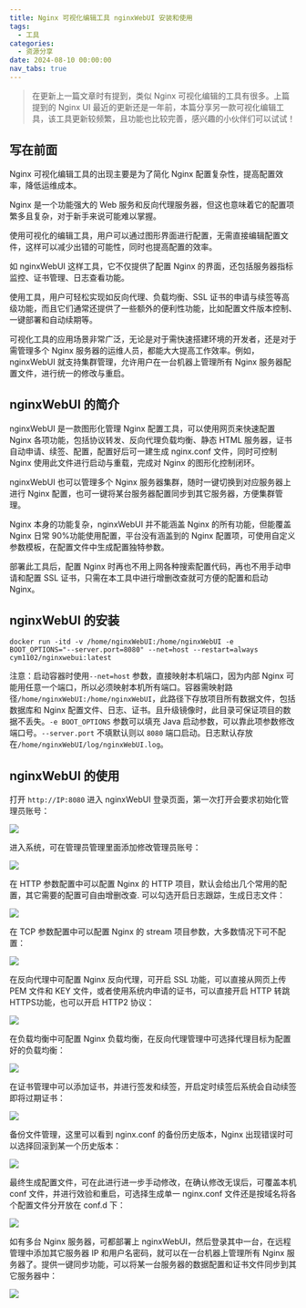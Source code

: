 ```yaml
---
title: Nginx 可视化编辑工具 nginxWebUI 安装和使用
tags:
  - 工具
categories:
  - 资源分享
date: 2024-08-10 00:00:00
nav_tabs: true
---
```


> 在更新上一篇文章时有提到，类似 Nginx 可视化编辑的工具有很多。上篇提到的 Nginx UI 最近的更新还是一年前，本篇分享另一款可视化编辑工具，该工具更新较频繁，且功能也比较完善，感兴趣的小伙伴们可以试试！

<!-- more -->

## 写在前面

Nginx 可视化编辑工具的出现主要是为了简化 Nginx 配置复杂性，提高配置效率，降低运维成本。

Nginx 是一个功能强大的 Web 服务和反向代理服务器，但这也意味着它的配置项繁多且复杂，对于新手来说可能难以掌握。

使用可视化的编辑工具，用户可以通过图形界面进行配置，无需直接编辑配置文件，这样可以减少出错的可能性，同时也提高配置的效率。

如 nginxWebUI 这样工具，它不仅提供了配置 Nginx 的界面，还包括服务器指标监控、证书管理、日志查看功能。

使用工具，用户可轻松实现如反向代理、负载均衡、SSL 证书的申请与续签等高级功能，而且它们通常还提供了一些额外的便利性功能，比如配置文件版本控制、一键部署和自动续期等。

可视化工具的应用场景非常广泛，无论是对于需快速搭建环境的开发者，还是对于需管理多个 Nginx 服务器的运维人员，都能大大提高工作效率。例如，nginxWebUI 就支持集群管理，允许用户在一台机器上管理所有 Nginx 服务器配置文件，进行统一的修改与重启。

## nginxWebUI 的简介

nginxWebUI 是一款图形化管理 Nginx 配置工具，可以使用网页来快速配置 Nginx 各项功能，包括协议转发、反向代理负载均衡、静态 HTML 服务器，证书自动申请、续签、配置，配置好后可一建生成 nginx.conf 文件，同时可控制 Nginx 使用此文件进行启动与重载，完成对 Nginx 的图形化控制闭环。

nginxWebUI 也可以管理多个 Nginx 服务器集群，随时一键切换到对应服务器上进行 Nginx 配置，也可一键将某台服务器配置同步到其它服务器，方便集群管理。

Nginx 本身的功能复杂，nginxWebUI 并不能涵盖 Nginx 的所有功能，但能覆盖 Nginx 日常 90%功能使用配置，平台没有涵盖到的 Nginx 配置项，可使用自定义参数模板，在配置文件中生成配置独特参数。

部署此工具后，配置 Nginx 时再也不用上网各种搜索配置代码，再也不用手动申请和配置 SSL 证书，只需在本工具中进行增删改查就可方便的配置和启动 Nginx。

## nginxWebUI 的安装

```
docker run -itd -v /home/nginxWebUI:/home/nginxWebUI -e BOOT_OPTIONS="--server.port=8080" --net=host --restart=always cym1102/nginxwebui:latest
```

注意：启动容器时使用`--net=host` 参数，直接映射本机端口，因为内部 Nginx 可能用任意一个端口，所以必须映射本机所有端口。容器需映射路径`/home/nginxWebUI:/home/nginxWebUI`，此路径下存放项目所有数据文件，包括数据库和 Nginx 配置文件、日志、证书。且升级镜像时，此目录可保证项目的数据不丢失。`-e BOOT_OPTIONS` 参数可以填充 Java 启动参数，可以靠此项参数修改端口号。`--server.port` 不填默认则以 `8080` 端口启动。日志默认存放在`/home/nginxWebUI/log/nginxWebUI.log`。

## nginxWebUI 的使用

打开 `http://IP:8080` 进入 nginxWebUI 登录页面，第一次打开会要求初始化管理员账号：

![](https://cdn.dusays.com/2024/08/736-1.jpg)

进入系统，可在管理员管理里面添加修改管理员账号：

![](https://cdn.dusays.com/2024/08/736-2.jpg)

在 HTTP 参数配置中可以配置 Nginx 的 HTTP 项目，默认会给出几个常用的配置，其它需要的配置可自由增删改查. 可以勾选开启日志跟踪，生成日志文件：

![](https://cdn.dusays.com/2024/08/736-3.jpg)

在 TCP 参数配置中可以配置 Nginx 的 stream 项目参数，大多数情况下可不配置：

![](https://cdn.dusays.com/2024/08/736-4.jpg)

在反向代理中可配置 Nginx 反向代理，可开启 SSL 功能，可以直接从网页上传 PEM 文件和 KEY 文件，或者使用系统内申请的证书，可以直接开启 HTTP 转跳 HTTPS功能，也可以开启 HTTP2 协议：

![](https://cdn.dusays.com/2024/08/736-5.jpg)

在负载均衡中可配置 Nginx 负载均衡，在反向代理管理中可选择代理目标为配置好的负载均衡：

![](https://cdn.dusays.com/2024/08/736-6.jpg)

在证书管理中可以添加证书，并进行签发和续签，开启定时续签后系统会自动续签即将过期证书：

![](https://cdn.dusays.com/2024/08/736-7.jpg)

备份文件管理，这里可以看到 nginx.conf 的备份历史版本，Nginx 出现错误时可以选择回滚到某一个历史版本：

![](https://cdn.dusays.com/2024/08/736-8.jpg)

最终生成配置文件，可在此进行进一步手动修改，在确认修改无误后，可覆盖本机 conf 文件，并进行效验和重启，可选择生成单一 nginx.conf 文件还是按域名将各个配置文件分开放在 conf.d 下：

![](https://cdn.dusays.com/2024/08/736-9.jpg)

如有多台 Nginx 服务器，可都部署上 nginxWebUI，然后登录其中一台，在远程管理中添加其它服务器 IP 和用户名密码，就可以在一台机器上管理所有 Nginx 服务器了。提供一键同步功能，可以将某一台服务器的数据配置和证书文件同步到其它服务器中：

![](https://cdn.dusays.com/2024/08/736-10.jpg)